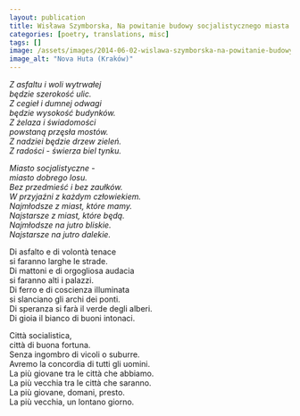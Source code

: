 ```yaml
---
layout: publication
title: Wisława Szymborska, Na powitanie budowy socjalistycznego miasta
categories: [poetry, translations, misc]
tags: []
image: /assets/images/2014-06-02-wislawa-szymborska-na-powitanie-budowy-socjalistycznego-miasta.jpg
image_alt: "Nova Huta (Kraków)"
---
```


<p><em>Z asfaltu i woli wytrwałej<br />
będzie szerokość ulic.<br />
Z cegieł i dumnej odwagi<br />
będzie wysokość budynków.<br />
Z żelaza i świadomości<br />
powstaną przęsła mostów.<br />
Z nadziei będzie drzew zieleń.<br />
Z radości - świerza biel tynku.</em></p>

<p><em>Miasto socjalistyczne -<br />
miasto dobrego losu.<br />
Bez przedmieść i bez zaułków.<br />
W przyjaźni z każdym człowiekiem.<br />
Najmłodsze z miast, które mamy.<br />
Najstarsze z miast, które będą.<br />
Najmłodsze na jutro bliskie.<br />
Najstarsze na jutro dalekie.</em></p>

<p>Di asfalto e di volontà tenace<br />
si faranno larghe le strade.<br />
Di mattoni e di orgogliosa audacia<br />
si faranno alti i palazzi.<br />
Di ferro e di coscienza illuminata<br />
si slanciano gli archi dei ponti.<br />
Di speranza si farà il verde degli alberi.<br />
Di gioia il bianco di buoni intonaci.</p>

<p>Città socialistica,<br />
città di buona fortuna.<br />
Senza ingombro di vicoli o suburre.<br />
Avremo la concordia di tutti gli uomini.<br />
La più giovane tra le città che abbiamo.<br />
La più vecchia tra le città che saranno.<br />
La più giovane, domani, presto.<br />
La più vecchia, un lontano giorno.</p>
